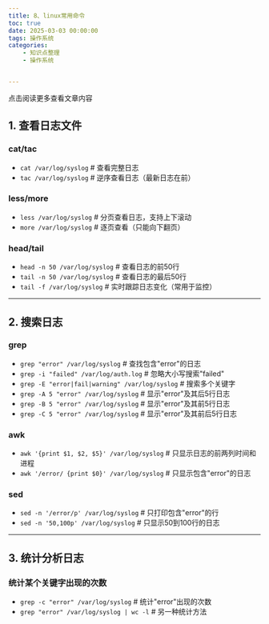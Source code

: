 ```yaml
---
title: 8、linux常用命令
toc: true
date: 2025-03-03 00:00:00
tags: 操作系统
categories: 
	- 知识点整理
	- 操作系统


---
```


点击阅读更多查看文章内容<!--more-->

## **1. 查看日志文件**

### **cat/tac**

- `cat /var/log/syslog` # 查看完整日志
- `tac /var/log/syslog` # 逆序查看日志（最新日志在前）

### **less/more**

- `less /var/log/syslog` # 分页查看日志，支持上下滚动
- `more /var/log/syslog` # 逐页查看（只能向下翻页）

### **head/tail**

- `head -n 50 /var/log/syslog` # 查看日志的前50行
- `tail -n 50 /var/log/syslog` # 查看日志的最后50行
- `tail -f /var/log/syslog` # 实时跟踪日志变化（常用于监控）

------

## **2. 搜索日志**

### **grep**

- `grep "error" /var/log/syslog` # 查找包含"error"的日志
- `grep -i "failed" /var/log/auth.log` # 忽略大小写搜索"failed"
- `grep -E "error|fail|warning" /var/log/syslog` # 搜索多个关键字
- `grep -A 5 "error" /var/log/syslog` # 显示"error"及其后5行日志
- `grep -B 5 "error" /var/log/syslog` # 显示"error"及其前5行日志
- `grep -C 5 "error" /var/log/syslog` # 显示"error"及其前后5行日志

### **awk**

- `awk '{print $1, $2, $5}' /var/log/syslog` # 只显示日志的前两列时间和进程
- `awk '/error/ {print $0}' /var/log/syslog` # 只显示包含"error"的日志

### **sed**

- `sed -n '/error/p' /var/log/syslog` # 只打印包含"error"的行
- `sed -n '50,100p' /var/log/syslog` # 只显示50到100行的日志

------

## **3. 统计分析日志**

### **统计某个关键字出现的次数**

- `grep -c "error" /var/log/syslog` # 统计"error"出现的次数
- `grep "error" /var/log/syslog | wc -l` # 另一种统计方法